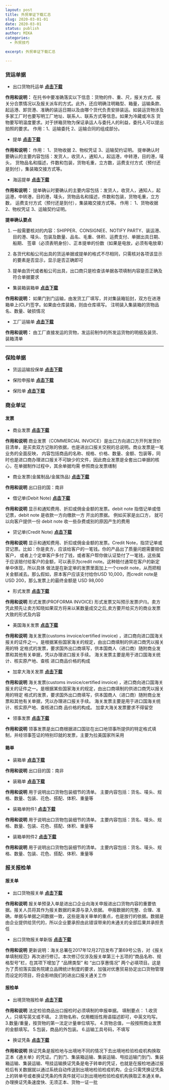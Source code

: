 ```yaml
---
layout: post
title: 外贸单证下载汇总
slug: 2020-03-01-01
date: 2020-03-01
status: publish
author: MIKA
categories: 
  - 外贸技巧

excerpt: 外贸单证下载汇总

---
```


### 货运单据


- 出口货物托运单 [**点击下载**](http://tradedoc.mofcom.gov.cn/TradeDoc/do/dz/fs/docroot/edu_sheet/100010101/10001010.doc?filename=10001010.doc&_downloadmode=2)

**作用和说明：** 在托书中要准确落实以下信息：货物的件、重、尺，报关方式、报关分合票情况以及报关派车的方式。此外，还应明确注明箱型、箱量，运输条款、
起运港、卸货港、准确的装运日期以及由哪个货代负责安排装运。如装运货物涉及多家工厂时也要写明工厂地址、联系人、联系方式等信息。如果为冷藏或冷冻
货物要写明温度要求。对于拼箱货物为保证承运人与委托人的利益，委托人可以提出拍照的要求。 作用：1、运输委托 2、运输合同的组成部分。

- 提单 [**点击下载**](http://tradedoc.mofcom.gov.cn/TradeDoc/do/dz/fs/docroot/edu_sheet/100020001/10002000.doc?filename=10002000.doc&_downloadmode=2)

**作用和说明：** 作用： 1、货物收据 2、物权凭证 3、运输契约证明。 提单确认时要确认的主要内容包括：发货人，收货人，通知人，起运港，中转港，目的港，唛头，
货物品名和描述，件数和包装，货物毛重，立方数，运费支付方式（预付还是到付），集装箱交接方式等。


- 海运提单 [**点击下载**](http://tradedoc.mofcom.gov.cn/TradeDoc/do/dz/fs/docroot/edu_sheet/100020101/10002010.doc?filename=10002010.doc&_downloadmode=2)

**作用和说明：** 提单确认时要确认的主要内容包括：发货人，收货人，通知人，起运港，中转港，目的港，唛头，货物品名和描述，件数和包装，货物毛重，立方数，
运费支付方式（预付还是到付），集装箱交接方式等。 作用： 1、货物收据 2、物权凭证 3、运输契约证明。

**提单确认要点** 
1. 一般需要核对的内容：SHIPPER、CONSIGNEE、NOTIFY PARTY、装运港、目的港、唛头、包装及数量、品名、毛重、体积、运费支付、单据出具日期、船期、
签章（必须表明身份）、正本提单的份数（如果是电放，必须有电放章）

2. 各货代和船公司出具的货运单据或提单的格式不尽相同，只需核对各项该显示的要素是否显示，显示是否正确即可

3. 提单由货代或者船公司出具，出口商只是检查该单据各项填制内容是否正确及符合单据要求

- 集装箱装箱单 [**点击下载**](http://tradedoc.mofcom.gov.cn/TradeDoc/do/dz/fs/docroot/edu_sheet/109020101/109020101.xls?filename=109020101.xls&_downloadmode=2)

**作用和说明：** 如果门到门运输，由发货工厂填写，并对集装箱铅封，双方在进港箱单上(CLP)签字。如果由仓库装箱，则由仓库填写。
注明装入集装箱的货物品名、数量、破损情况

- 工厂运输单 [**点击下载**](http://tradedoc.mofcom.gov.cn/TradeDoc/do/dz/fs/docroot/edu_sheet/109040101/109040101.xls?filename=109040101.xls&_downloadmode=2)

**作用和说明：** 由工厂直接发运的货物，发运前制作的所发运货物的明细及装货、装箱清单

-----------------

### 保险单据

- 货运运输投保单 [**点击下载**](http://tradedoc.mofcom.gov.cn/TradeDoc/do/dz/fs/docroot/edu_sheet/200010101/20001010.doc?filename=20001010.doc&_downloadmode=2)

- 保险申报单 [**点击下载**](http://tradedoc.mofcom.gov.cn/TradeDoc/do/dz/fs/docroot/edu_sheet/200010201/20001020.doc?filename=20001020.doc&_downloadmode=2)

- 保险单 [**点击下载**](http://tradedoc.mofcom.gov.cn/TradeDoc/do/dz/fs/docroot/edu_sheet/200020001/20002010.doc?filename=20002010.doc&_downloadmode=2)


### 商业单证

#### 发票

- 商业发票 [**点击下载**](http://tradedoc.mofcom.gov.cn/TradeDoc/do/dz/fs/docroot/edu_sheet/300010001/30001010.xls?filename=30001010.xls&_downloadmode=2)

**作用和说明** 商业发票（COMMERCIAL INVOICE）是出口方向进口方开列发货价目清单，是买卖双方记账的依据，也是进出口报关交税的总说明。商业发票是一笔业务的全面反映，
内容包括商品的名称、规格、价格、数量、金额、包装等，同时也是进口商办理进口报关不可缺少的文件，因此商业发票是全套出口单据的核心，在单据制作过程中，其余单据均需
参照商业发票缮制

- 商业发票(金属制品/金属饰品) [**点击下载**](http://tradedoc.mofcom.gov.cn/TradeDoc/do/dz/null?filename=&_downloadmode=2)

**作用和说明** 出口目的国：南非

- 借记单(Debit Note) [**点击下载**](http://tradedoc.mofcom.gov.cn/TradeDoc/do/dz/fs/docroot/edu_sheet/300010201/300010201.xls?filename=300010201.xls&_downloadmode=2)

**作用和说明** 显示和通知费用、折扣或佣金金额的发票。debit note 指借记单或借记票，debit note 是收款一方向缴款一方
开出的票据。 例如买家是出口方， 就可以向客户提供一份 debit note 收一些杂费或别的原因产生的费用

- 贷记单(Credit Note) [**点击下载**](http://tradedoc.mofcom.gov.cn/TradeDoc/do/dz/fs/docroot/edu_sheet/300010202/300010202.xls?filename=300010202.xls&_downloadmode=2)

**作用和说明** 显示和通知费用、折扣或佣金金额的发票。Credit Note，指贷记单或贷记票。比如：你是卖方，应该给客户的一笔钱。你的产品出了质量问题需要赔偿客户，
或者上个定单客户多付了钱，或者客户帮你做认证垫付了一笔钱，这些属于应该赔付给客户的金额，可以表示为credit note。这种赔付通常在客户的新定单中体现，所以具体
做法是在新定单的发票里面加上一个credit note，从而把相关金额减去。那么假如，原本客户应该支付给你USD 10,000，而credit note是USD 200，那么发票上的最终金额是
USD 98,000

- 形式发票 [**点击下载**](http://tradedoc.mofcom.gov.cn/TradeDoc/do/dz/fs/docroot/edu_sheet/300020101/30002010.xls?filename=30002010.xls&_downloadmode=2)

**作用和说明** 形式发票(PROFORMA INVOICE) 形式发票又叫预示发票(P/I)。卖方凭此预先让卖方知晓如果双方将来以某数量成交之后,卖方要开给买方的商业发票大致的形式及内容

- 美国海关发票 [**点击下载**](http://tradedoc.mofcom.gov.cn/TradeDoc/do/dz/fs/docroot/edu_sheet/300030101/30003010.doc?filename=30003010.doc&_downloadmode=2)

**作用和说明** 海关发票(customs invoice/certified invoice) ，进口商向进口国海关报关的证件之一。是根据某些国家海关的规定，由出口商填制的供进口商凭以报关用的特
定格式的发票，要求国外出口商填写，供本国商人（进口商）随附商业发票和其他有关单据，凭以办理进口报关手续。 海关发票主要是用于进口国海关统计、核实原产地、查核
进口商品价格的构成

- 加拿大海关发票 [**点击下载**](http://tradedoc.mofcom.gov.cn/TradeDoc/do/dz/fs/docroot/edu_sheet/300030201/1314EF6BDD84681BF4D8219A0B1772C5?filename=300030201.xls&_downloadmode=2)

**作用和说明** 海关发票(customs invoice/certified invoice) ，进口商向进口国海关报关的证件之一。是根据某些国家海关的规定，由出口商填制的供进口商凭以报关用的特定
格式的发票，要求国外出口商填写，供本国商人（进口商）随附商业发票和其他有关单据，凭以办理进口报关手续。 海关发票主要是用于进口国海关统计、核实原产地、查核进口商
品价格的构成。 加拿大海关发票要求不得留空

- 领事发票 [**点击下载**](http://tradedoc.mofcom.gov.cn/TradeDoc/do/dz/fs/docroot/edu_sheet/300040101/30004010.doc?filename=30004010.doc&_downloadmode=2)

**作用和说明** 领事发票是出口商根据进口国驻在出口地领事所提供的特定格式填制，并经领事签证的特别印就的发票，主要为拉美国家所采用

#### 箱单

- 装箱单 [**点击下载**](http://tradedoc.mofcom.gov.cn/TradeDoc/do/dz/null?filename=&_downloadmode=2)

**作用和说明** 出口目的国：南非

- 装箱单  [**点击下载**](http://tradedoc.mofcom.gov.cn/TradeDoc/do/dz/fs/docroot/edu_sheet/300050001/30005010.xls?filename=30005010.xls&_downloadmode=2)

**作用和说明** 用于说明出口货物包装细节的清单。 主要内容包括：货名、唛头、规格、数量、包装、花色、搭配、体积、重量等

- 装箱单附件1 [**点击下载**](http://tradedoc.mofcom.gov.cn/TradeDoc/do/dz/fs/docroot/edu_sheet/300050002/300050002.xls?filename=300050002.xls&_downloadmode=2)

**作用和说明** 用于说明出口货物包装细节的清单。 主要内容包括：货名、唛头、规格、数量、包装、花色、搭配、体积、重量等

- 装箱单附件2 [**点击下载**](http://tradedoc.mofcom.gov.cn/TradeDoc/do/dz/fs/docroot/edu_sheet/300050003/300050003.xls?filename=300050003.xls&_downloadmode=2)

**作用和说明** 用于说明出口货物包装细节的清单。 主要内容包括：货名、唛头、规格、数量、包装、花色、搭配、体积、重量等

### 报关报检单

#### 报关单

- 出口货物报关单 [**点击下载**](http://tradedoc.mofcom.gov.cn/TradeDoc/do/dz/fs/docroot/edu_sheet/400010001/40001010.doc?filename=40001010.doc&_downloadmode=2)

**作用和说明** 报关单预录入单是进出口企业向海关申报进出口货物内容的重要依据。报关人员将其作为报关数据的来源与录入依据。 申报数据的完整、合理、准确，单据与单据之间数据一致，这些是海关审单的重点，也是放行的依据。数据是由企业提供给货代的，所以企业要承担由此错误带来的未通关的全部后果并承担责任

- 出口货物报关单新版 [**点击下载**](http://tradedoc.mofcom.gov.cn/TradeDoc/do/dz/null?filename=&_downloadmode=2)

**作用和说明** 更新说明：海关总署在2017年12月27日发布了第69号公告，对《报关单填制规范》再次进行修订。本次修订仅涉及报关单第三十五项的“商品名称、规格型号”栏，在其项下增加了 “品牌类型” 和 “出口享惠情况” 两个必填项目。这是为了贯彻落实国务院建立品牌统计制度的要求，加强对优惠贸易协定出口货物管理而设定的项目，将会影响我们的进出口报关通关工作

#### 报检单

- 出境货物报检单 [**点击下载**](http://tradedoc.mofcom.gov.cn/TradeDoc/do/dz/fs/docroot/edu_sheet/400030001/40003010.doc?filename=40003010.doc&_downloadmode=2)

**作用和说明** 法定检验商品出口报检时必须填制的申报单据。 填制要点： 1.收货人，只填写英文或不填。 2.货物名称，仅用概括性用语描述即可，中英文均写。 3.数量/重量，按货物的第一法定计量单位填写。 4.货物总值，一般按照商业发票的金额填写。 5.包装，商品的外包装。 6.运输工具号码，不填写

- 换证凭条 [**点击下载**](http://tradedoc.mofcom.gov.cn/TradeDoc/do/dz/fs/docroot/edu_sheet/409050001/409050001.doc?filename=409050001.doc&_downloadmode=2)

**作用和说明** 换证凭条是报检地与出境地不同的情况下去出境地检验检疫机构换取正本《通关单》的凭证。门到门、集装箱运输、集装运输、甩挂运输门到门、集装箱运输、集装运输、甩挂运输换证凭条是电子转单的凭证，也就是在报检地通过报检后有关数据就以通过系统自动传送到出境地检验检疫机构，企业只需凭换证凭条上的转单号或者换证凭条的传真件就可以到出境地检验检疫机构换取正本通关单。办理换证凭条速度快、无须正本、货物一证一批


















